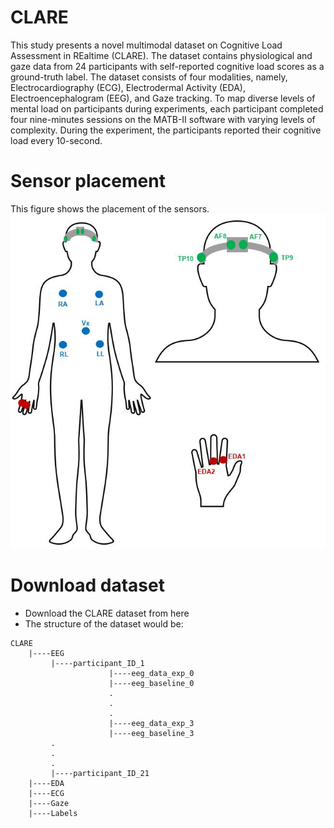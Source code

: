 # CLARE

This study presents a novel multimodal dataset on Cognitive Load Assessment in REaltime (CLARE). The dataset contains physiological and gaze data from 24 participants with self-reported cognitive load scores as a ground-truth label. The dataset consists of four modalities, namely, Electrocardiography (ECG), Electrodermal Activity (EDA), Electroencephalogram (EEG), and Gaze tracking. To map diverse levels of mental load on participants during experiments, each participant completed four nine-minutes sessions on the MATB-II software with varying levels of complexity. During the experiment, the participants reported their cognitive load every 10-second.

# Sensor placement
This figure shows the placement of the sensors.
![Alt text](/Figures/sensor_placement_clare.jpg?raw=true "Optional Title")

# Download dataset

* Download the CLARE dataset from here
* The structure of the dataset would be:

```    
CLARE
    |----EEG 
         |----participant_ID_1
                      |----eeg_data_exp_0
                      |----eeg_baseline_0
                      .
                      .
                      .
                      |----eeg_data_exp_3
                      |----eeg_baseline_3
         .
         .
         .
         |----participant_ID_21
    |----EDA
    |----ECG
    |----Gaze
    |----Labels
```
